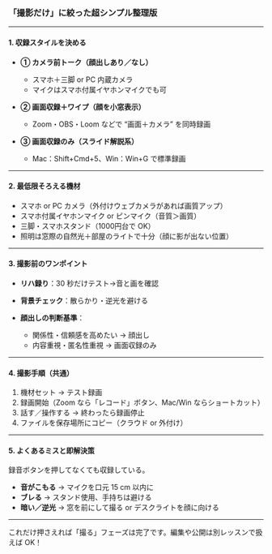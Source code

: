### 「撮影だけ」に絞った超シンプル整理版

---

#### 1. 収録スタイルを決める

* **① カメラ前トーク（顔出しあり／なし）**

  * スマホ＋三脚 or PC 内蔵カメラ
  * マイクはスマホ付属イヤホンマイクでも可
* **② 画面収録＋ワイプ（顔を小窓表示）**

  * Zoom・OBS・Loom などで “画面＋カメラ” を同時録画
* **③ 画面収録のみ（スライド解説系）**

  * Mac：Shift+Cmd+5、Win：Win+G で標準録画

---

#### 2. 最低限そろえる機材

* スマホ or PC カメラ（外付けウェブカメラがあれば画質アップ）
* スマホ付属イヤホンマイク or ピンマイク（音質＞画質）
* 三脚・スマホスタンド（1000円台で OK）
* 照明は窓際の自然光＋部屋のライトで十分（顔に影が出ない位置）

---

#### 3. 撮影前のワンポイント

* **リハ録り**：30 秒だけテスト→音と画を確認
* **背景チェック**：散らかり・逆光を避ける
* **顔出しの判断基準**：

  * 関係性・信頼感を高めたい → 顔出し
  * 内容重視・匿名性重視 → 画面収録のみ

---

#### 4. 撮影手順（共通）

1. 機材セット → テスト録画
2. 録画開始（Zoom なら「レコード」ボタン、Mac/Win ならショートカット）
3. 話す／操作する → 終わったら録画停止
4. ファイルを保存場所にコピー（クラウド or 外付け）

---

#### 5. よくあるミスと即解決策

録音ボタンを押してなくても収録している。
* **音がこもる** → マイクを口元 15 cm 以内に
* **ブレる** → スタンド使用、手持ちは避ける
* **暗い／逆光** → 窓を前にして撮る or デスクライトを顔に向ける

---

これだけ押さえれば「撮る」フェーズは完了です。編集や公開は別レッスンで扱えば OK！




